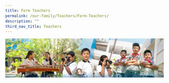 ```yaml
---
title: Form Teachers
permalink: /our-family/Teachers/Form-Teachers/
description: ""
third_nav_title: Teachers
---
```

![](/images/AboutUs.jpg)